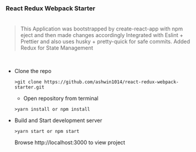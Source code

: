 ### React Redux Webpack Starter <br/> <br/>

> This Application was bootstrapped by create-react-app with npm eject and then made changes accordingly
> Integrated with Eslint + Prettier and also uses husky + pretty-quick for safe commits.
> Added Redux for State Management

<br />

- Clone the repo

  ```
  >git clone https://github.com/ashwin1014/react-redux-webpack-starter.git

  ```

  - Open repository from terminal

  ```
  >yarn install or npm install
  ```

- Build and Start development server

  ```
  >yarn start or npm start
  ```

  Browse http://localhost:3000 to view project
